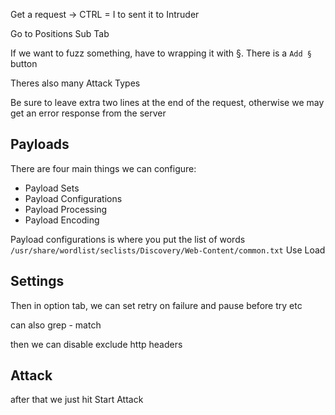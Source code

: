 Get a request -> CTRL = I to sent it to Intruder 

Go to Positions Sub Tab 

If we want to fuzz something, have to wrapping it with §. There is a `Add §` button

Theres also many Attack Types

Be sure to leave extra two lines at the end of the request, otherwise we may get an error response from the server


## Payloads
There are four main things we can configure:

- Payload Sets
- Payload Configurations
- Payload Processing
- Payload Encoding

Payload configurations is where you put the list of words 
`/usr/share/wordlist/seclists/Discovery/Web-Content/common.txt`
Use Load 
## Settings
Then in option tab, we can set retry on failure and pause before try etc

can also grep - match 

then we can disable exclude http headers

## Attack
after that we just hit Start Attack